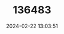 ---
title: "136483"
category: "Akodon paranaensis"
draft: false
date: 2024-02-22 13:03:51
languages:
  English: ["Paraná Grass Mouse", "Paraná Akodont"]
  German: ["Paraná-Feldmaus"]
---